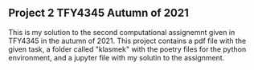 ## Project 2 TFY4345 Autumn of 2021

This is my solution to the second computational assignemnt given in TFY4345 in the autumn of 2021. This project contains a pdf file with the given task, a folder called "klasmek" with the poetry files for the python environment, and a jupyter file with my solutin to the assignment. 
